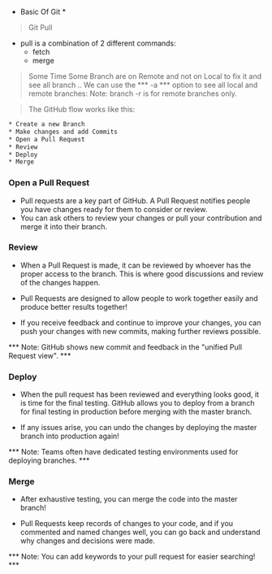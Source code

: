 * Basic Of Git *
> Git Pull
* pull is a combination of 2 different commands:
    * fetch 
    * merge

> Some Time Some Branch are on Remote and not on Local to fix it and see all branch  ..  We can use the  *** -a *** option to see all local and remote branches:
> Note: branch -r is for remote branches only.

> The GitHub flow works like this:

```cmd
* Create a new Branch
* Make changes and add Commits
* Open a Pull Request
* Review
* Deploy
* Merge
```


### Open a Pull Request
* Pull requests are a key part of GitHub. A Pull Request notifies people you have changes ready for them to consider or review.
* You can ask others to review your changes or pull your contribution and merge it into their branch. 

### Review
* When a Pull Request is made, it can be reviewed by whoever has the proper access to the branch. This is where good discussions and review of the changes happen.

* Pull Requests are designed to allow people to work together easily and produce better results together!

* If you receive feedback and continue to improve your changes, you can push your changes with new commits, making further reviews possible.

*** Note: GitHub shows new commit and feedback in the "unified Pull Request view". ***


### Deploy
* When the pull request has been reviewed and everything looks good, it is time for the final testing. GitHub allows you to deploy from a branch for final testing in production before merging with the master branch.

* If any issues arise, you can undo the changes by deploying the master branch into production again!

*** Note: Teams often have dedicated testing environments used for deploying branches. ***

### Merge
* After exhaustive testing, you can merge the code into the master branch!

* Pull Requests keep records of changes to your code, and if you commented and named changes well, you can go back and understand why changes and decisions were made.

*** Note: You can add keywords to your pull request for easier searching! ***
